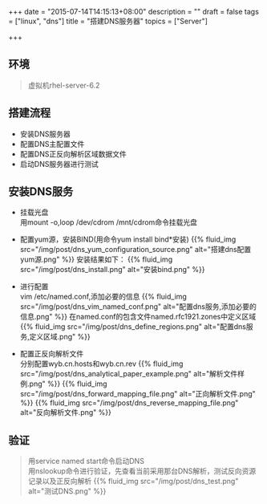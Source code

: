 +++
date = "2015-07-14T14:15:13+08:00"
description = ""
draft = false
tags = ["linux", "dns"]
title = "搭建DNS服务器"
topics = ["Server"]

+++

## 环境
> 虚拟机rhel-server-6.2

## 搭建流程
* 安装DNS服务器
* 配置DNS主配置文件
* 配置DNS正反向解析区域数据文件
* 启动DNS服务器进行测试

## 安装DNS服务
* 挂载光盘  
用mount -o,loop /dev/cdrom /mnt/cdrom命令挂载光盘

* 配置yum源，安装BIND(用命令yum install bind*安装)
{{% fluid_img src="/img/post/dns_yum_configuration_source.png" alt="搭建dns配置yum源.png" %}}
安装结果如下：
{{% fluid_img src="/img/post/dns_install.png" alt="安装bind.png" %}}

* 进行配置  
vim /etc/named.conf,添加必要的信息
{{% fluid_img src="/img/post/dns_vim_named_conf.png" alt="配置dns服务,添加必要的信息.png" %}}
在named.conf的包含文件named.rfc1921.zones中定义区域
{{% fluid_img src="/img/post/dns_define_regions.png" alt="配置dns服务,定义区域.png" %}}

* 配置正反向解析文件  
分别配置wyb.cn.hosts和wyb.cn.rev
{{% fluid_img src="/img/post/dns_analytical_paper_example.png" alt="解析文件样例.png" %}}
{{% fluid_img src="/img/post/dns_forward_mapping_file.png" alt="正向解析文件.png" %}}
{{% fluid_img src="/img/post/dns_reverse_mapping_file.png" alt="反向解析文件.png" %}}

## 验证
> 用service named start命令启动DNS  
用nslookup命令进行验证，先查看当前采用那台DNS解析，测试反向资源记录以及正反向解析
{{% fluid_img src="/img/post/dns_test.png" alt="测试DNS.png" %}}